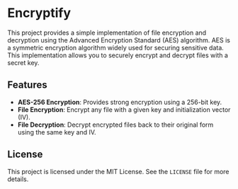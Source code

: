 # Encryptify

This project provides a simple implementation of file encryption and decryption using the Advanced Encryption Standard (AES) algorithm. AES is a symmetric encryption algorithm widely used for securing sensitive data. This implementation allows you to securely encrypt and decrypt files with a secret key.

## Features

- **AES-256 Encryption**: Provides strong encryption using a 256-bit key.
- **File Encryption**: Encrypt any file with a given key and initialization vector (IV).
- **File Decryption**: Decrypt encrypted files back to their original form using the same key and IV.

## License

This project is licensed under the MIT License. See the `LICENSE` file for more details.
